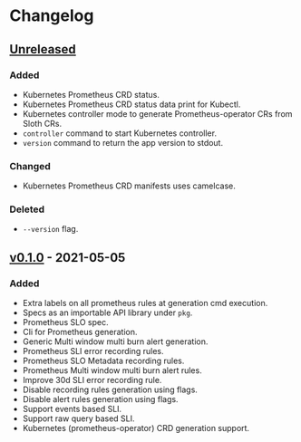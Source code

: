 # Changelog

## [Unreleased]

### Added

- Kubernetes Prometheus CRD status.
- Kubernetes Prometheus CRD status data print for Kubectl.
- Kubernetes controller mode to generate Prometheus-operator CRs from Sloth CRs.
- `controller` command to start Kubernetes controller.
- `version` command to return the app version to stdout.

### Changed

- Kubernetes Prometheus CRD manifests uses camelcase.

### Deleted

- `--version` flag.

## [v0.1.0] - 2021-05-05

### Added

- Extra labels on all prometheus rules at generation cmd execution.
- Specs as an importable API library under `pkg`.
- Prometheus SLO spec.
- Cli for Prometheus generation.
- Generic Multi window multi burn alert generation.
- Prometheus SLI error recording rules.
- Prometheus SLO Metadata recording rules.
- Prometheus Multi window multi burn alert rules.
- Improve 30d SLI error recording rule.
- Disable recording rules generation using flags.
- Disable alert rules generation using flags.
- Support events based SLI.
- Support raw query based SLI.
- Kubernetes (prometheus-operator) CRD generation support.

[unreleased]: https://github.com/slok/sloth/compare/v0.1.0...HEAD
[v0.1.0]: https://github.com/slok/sloth/releases/tag/v0.1.0

